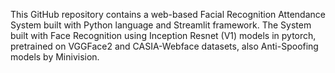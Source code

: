This GitHub repository contains a web-based Facial Recognition Attendance System built with Python language and Streamlit framework. The System built with Face Recognition using Inception Resnet (V1) models in pytorch, pretrained on VGGFace2 and CASIA-Webface datasets, also Anti-Spoofing models by Minivision.

